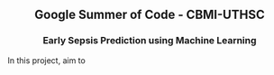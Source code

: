 <center><h2>Google Summer of Code - CBMI-UTHSC</h2></center>
<center><h3>Early Sepsis Prediction using Machine Learning</h3></center>

<p>
In this project, aim to 
</p>
